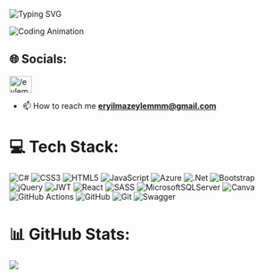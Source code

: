 
<img align="center" src="https://readme-typing-svg.herokuapp.com?font=Fira+Code&size=22&pause=1000&color=F7F7F7&width=435&lines=Merhaba👋!+Ben+Eylem!;Fullstack+.NET+Developer;Hoş+Geldiniz!" alt="Typing SVG" />

![Coding Animation](https://media.giphy.com/media/LMcB8XospGZO8UQq87/giphy.gif)




## 🌐 Socials:

<a href="https://linkedin.com/in//eylem-eryilmaz/" target="blank"><img align="center" src="https://raw.githubusercontent.com/rahuldkjain/github-profile-readme-generator/master/src/images/icons/Social/linked-in-alt.svg" alt="/eylem-eryilmaz/" height="30" width="40" /></a>
</p>


- 📫 How to reach me **eryilmazeylemmm@gmail.com**



# 💻 Tech Stack:
![C#](https://img.shields.io/badge/c%23-%23239120.svg?style=for-the-badge&logo=csharp&logoColor=white) ![CSS3](https://img.shields.io/badge/css3-%231572B6.svg?style=for-the-badge&logo=css3&logoColor=white) ![HTML5](https://img.shields.io/badge/html5-%23E34F26.svg?style=for-the-badge&logo=html5&logoColor=white) ![JavaScript](https://img.shields.io/badge/javascript-%23323330.svg?style=for-the-badge&logo=javascript&logoColor=%23F7DF1E) ![Azure](https://img.shields.io/badge/azure-%230072C6.svg?style=for-the-badge&logo=microsoftazure&logoColor=white) ![.Net](https://img.shields.io/badge/.NET-5C2D91?style=for-the-badge&logo=.net&logoColor=white) ![Bootstrap](https://img.shields.io/badge/bootstrap-%238511FA.svg?style=for-the-badge&logo=bootstrap&logoColor=white) ![jQuery](https://img.shields.io/badge/jquery-%230769AD.svg?style=for-the-badge&logo=jquery&logoColor=white) ![JWT](https://img.shields.io/badge/JWT-black?style=for-the-badge&logo=JSON%20web%20tokens) ![React](https://img.shields.io/badge/react-%2320232a.svg?style=for-the-badge&logo=react&logoColor=%2361DAFB) ![SASS](https://img.shields.io/badge/SASS-hotpink.svg?style=for-the-badge&logo=SASS&logoColor=white) ![MicrosoftSQLServer](https://img.shields.io/badge/Microsoft%20SQL%20Server-CC2927?style=for-the-badge&logo=microsoft%20sql%20server&logoColor=white) ![Canva](https://img.shields.io/badge/Canva-%2300C4CC.svg?style=for-the-badge&logo=Canva&logoColor=white) ![GitHub Actions](https://img.shields.io/badge/github%20actions-%232671E5.svg?style=for-the-badge&logo=githubactions&logoColor=white) ![GitHub](https://img.shields.io/badge/github-%23121011.svg?style=for-the-badge&logo=github&logoColor=white) ![Git](https://img.shields.io/badge/git-%23F05033.svg?style=for-the-badge&logo=git&logoColor=white) ![Swagger](https://img.shields.io/badge/-Swagger-%23Clojure?style=for-the-badge&logo=swagger&logoColor=white)
# 📊 GitHub Stats:
<!--![](https://github-readme-stats.vercel.app/api?username=eryilmazeylem&theme=github_dark&hide_border=false&include_all_commits=false&count_private=false)<br/>
![](https://github-readme-streak-stats.herokuapp.com/?user=eryilmazeylem&theme=github_dark&hide_border=false)<br/>-->
![](https://github-readme-stats.vercel.app/api/top-langs/?username=eryilmazeylem&theme=github_dark&hide_border=false&include_all_commits=false&count_private=false&layout=compact)

<!--## 🏆 GitHub Trophies
![](https://github-profile-trophy.vercel.app/?username=eryilmazeylem&theme=radical&no-frame=false&no-bg=true&margin-w=4)

### 🔝 Top Contributed Repo
![](https://github-contributor-stats.vercel.app/api?username=eryilmazeylem&limit=5&theme=dark&combine_all_yearly_contributions=true)

---
[![](https://visitcount.itsvg.in/api?id=eryilmazeylem&icon=0&color=0)](https://visitcount.itsvg.in)

<!-- Proudly created with GPRM ( https://gprm.itsvg.in ) -->
